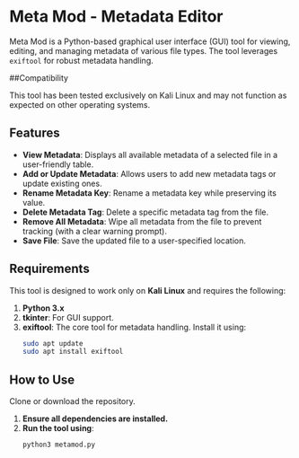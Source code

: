 # Meta Mod - Metadata Editor

Meta Mod is a Python-based graphical user interface (GUI) tool for viewing, editing, and managing metadata of various file types. The tool leverages `exiftool` for robust metadata handling.

##Compatibility

This tool has been tested exclusively on Kali Linux and may not function as expected on other operating systems.

## Features

- **View Metadata**: Displays all available metadata of a selected file in a user-friendly table.
- **Add or Update Metadata**: Allows users to add new metadata tags or update existing ones.
- **Rename Metadata Key**: Rename a metadata key while preserving its value.
- **Delete Metadata Tag**: Delete a specific metadata tag from the file.
- **Remove All Metadata**: Wipe all metadata from the file to prevent tracking (with a clear warning prompt).
- **Save File**: Save the updated file to a user-specified location.

## Requirements

This tool is designed to work only on **Kali Linux** and requires the following:

1. **Python 3.x**
2. **tkinter**: For GUI support.
3. **exiftool**: The core tool for metadata handling. Install it using:
   ```bash
   sudo apt update
   sudo apt install exiftool

## How to Use

Clone or download the repository.

1. **Ensure all dependencies are installed.**
2. **Run the tool using**:
   ```bash
   python3 metamod.py
